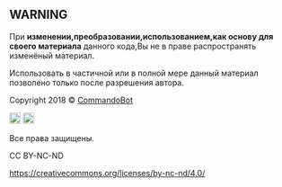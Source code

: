 ## **WARNING**


При **изменении,преобразовании,использованием,как основу для своего материала** данного кода,Вы не в праве распространять изменёный материал.

Использовать в частичной или в полной мере данный материал позволено только после разрешения автора.

Copyright 2018 © [СommandoBot](https://discord.io/TOPGAMERS "кликни,чтобы попасть на сервер TOP-GAMERS.")

<img src = "https://upload.wikimedia.org/wikipedia/commons/thumb/9/92/Cog_font_awesome.svg/2000px-Cog_font_awesome.svg.png" width = "20" height = "20"> <img src = "https://images-ext-2.discordapp.net/external/UTfF_wfOvVL5ZUct_Ocl3S1awLeowd4FNEBhzc_u1do/https/cdn.discordapp.com/icons/414528524943228928/832c18e030aec2e667e1a22bb01e3ae7.jpg" width = "20" height = "20"> 

Все права защищены.

CC BY-NC-ND

https://creativecommons.org/licenses/by-nc-nd/4.0/
